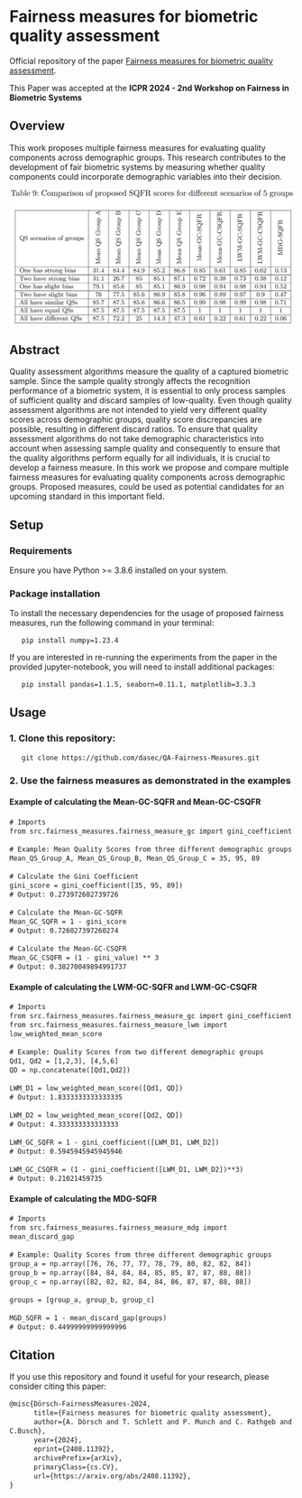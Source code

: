 # Fairness measures for biometric quality assessment

Official repository of the paper [Fairness measures for biometric quality assessment](https://arxiv.org/pdf/2408.11392).

This Paper was accepted at the **ICPR 2024 - 2nd Workshop on Fairness in Biometric Systems**

## Overview
This work proposes multiple fairness measures for evaluating quality components
across demographic groups. This research contributes to the development of fair biometric systems by measuring whether quality components could incorporate demographic variables into their decision.

<p align="center">
  <img src="figures/table_fairness_measure_comparisons.png" />
</p>

## Abstract
Quality assessment algorithms measure the quality of a captured biometric sample. Since the sample quality strongly affects the
recognition performance of a biometric system, it is essential to only
process samples of sufficient quality and discard samples of low-quality.
Even though quality assessment algorithms are not intended to yield
very different quality scores across demographic groups, quality score
discrepancies are possible, resulting in different discard ratios. To ensure
that quality assessment algorithms do not take demographic characteristics into account when assessing sample quality and consequently to
ensure that the quality algorithms perform equally for all individuals,
it is crucial to develop a fairness measure. In this work we propose and
compare multiple fairness measures for evaluating quality components
across demographic groups. Proposed measures, could be used as potential candidates for an upcoming standard in this important field.

## Setup
### Requirements
Ensure you have Python >= 3.8.6 installed on your system.

### Package installation
To install the necessary dependencies for the usage of proposed fairness measures, run the following command in your terminal:

```
   pip install numpy=1.23.4
```
If you are interested in re-running the experiments from the paper in the provided jupyter-notebook, you will need to install additional packages:
```
   pip install pandas=1.1.5, seaborn=0.11.1, matplotlib=3.3.3
```

## Usage
### 1. Clone this repository:
```
   git clone https://github.com/dasec/QA-Fairness-Measures.git
```

### 2. Use the fairness measures as demonstrated in the examples


#### Example of calculating the Mean-GC-SQFR and Mean-GC-CSQFR
```
# Imports
from src.fairness_measures.fairness_measure_gc import gini_coefficient

# Example: Mean Quality Scores from three different demographic groups
Mean_QS_Group_A, Mean_QS_Group_B, Mean_QS_Group_C = 35, 95, 89

# Calculate the Gini Coefficient
gini_score = gini_coefficient([35, 95, 89])
# Output: 0.273972602739726

# Calculate the Mean-GC-SQFR
Mean_GC_SQFR = 1 - gini_score
# Output: 0.726027397260274

# Calculate the Mean-GC-CSQFR
Mean_GC_CSQFR = (1 - gini_value) ** 3
# Output: 0.38270049894991737
```

#### Example of calculating the LWM-GC-SQFR and LWM-GC-CSQFR
```
# Imports
from src.fairness_measures.fairness_measure_gc import gini_coefficient
from src.fairness_measures.fairness_measure_lwm import low_weighted_mean_score

# Example: Quality Scores from two different demographic groups
Qd1, Qd2 = [1,2,3], [4,5,6]
QD = np.concatenate([Qd1,Qd2])

LWM_D1 = low_weighted_mean_score([Qd1, QD])
# Output: 1.8333333333333335

LWM_D2 = low_weighted_mean_score([Qd2, QD])
# Output: 4.333333333333333

LWM_GC_SQFR = 1 - gini_coefficient([LWM_D1, LWM_D2])
# Output: 0.5945945945945946

LWM_GC_CSQFR = (1 - gini_coefficient([LWM_D1, LWM_D2])**3)
# Output: 0.21021459735
```

#### Example of calculating the MDG-SQFR
```
# Imports
from src.fairness_measures.fairness_measure_mdg import mean_discard_gap

# Example: Quality Scores from three different demographic groups
group_a = np.array([76, 76, 77, 77, 78, 79, 80, 82, 82, 84])
group_b = np.array([84, 84, 84, 84, 85, 85, 87, 87, 88, 88])
group_c = np.array([82, 82, 82, 84, 84, 86, 87, 87, 88, 88])

groups = [group_a, group_b, group_c]

MGD_SQFR = 1 - mean_discard_gap(groups)
# Output: 0.44999999999999996
```

## Citation

If you use this repository and found it useful for your research, please consider citing this paper:

```
@misc{Dörsch-FairnessMeasures-2024,
      title={Fairness measures for biometric quality assessment}, 
      author={A. Dörsch and T. Schlett and P. Munch and C. Rathgeb and C.Busch},
      year={2024},
      eprint={2408.11392},
      archivePrefix={arXiv},
      primaryClass={cs.CV},
      url={https://arxiv.org/abs/2408.11392}, 
}
```